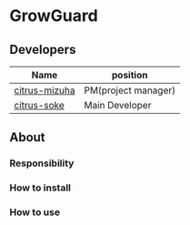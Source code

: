 # GrowGuard
## Developers
|Name|position|
|------|------|
|[citrus-mizuha](https://github.com/citrus-mizuha)|PM(project manager)|
|[citrus-soke](https://github.com/citrus-soke)|Main Developer|
## About
### Responsibility

### How to install
### How to use
